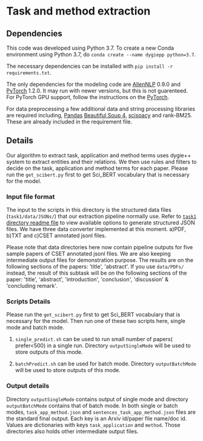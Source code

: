 # Task and method extraction

## Dependencies
This code was developed using Python 3.7. To create a new Conda environment using Python 3.7, do `conda create --name dygiepp python=3.7`.

The necessary dependencies can be installed with `pip install -r requirements.txt`.

The only dependencies for the modeling code are [AllenNLP](https://allennlp.org/) 0.9.0 and [PyTorch](https://pytorch.org/) 1.2.0. It may run with newer versions, but this is not guarenteed. For PyTorch GPU support, follow the instructions on the [PyTorch](https://pytorch.org/).

For data preprocessing a few additional data and string processing libraries are required including, [Pandas](https://pandas.pydata.org) [Beautiful Soup 4](https://www.crummy.com/software/BeautifulSoup/bs4/doc/), [scispacy](scispacy) and rank-BM25. These are already included in the requirement file.


## Details
Our algorithm to extract task, application and method terms uses dygie++ system to extract entities and their relations. We then use rules and filters to decide on the task, application and method terms for each paper. Please run the `get_scibert.py` first to get Sci_BERT vocabulary that is necessary for the model.

<!-- - [ ] We are using the SciERC_lightweight model in dygiee++ system for running dygie++ on our data. The model file is already placed in the directory named `pretrained`.  -->

### Input file format
The input to the scripts in this directory is the structured data files (`task1/data/JSONs/`) that our extraction pipeline normally use. Refer to [`task1` directory readme file](https://github.com/DiscoveryAnalyticsCenter/csetproject/tree/master/task1) to view available options to generate structured JSON files. We have three data converter implemented at this moment. a)PDF, b)TXT and c)CSET annotated jsonl files.

Please note that data directories here now contain pipeline outputs for five sample papers of CSET annotated jsonl files. We are also keeping intermediate output files for demonstration purpose. The results are on the following sections of the papers: 'title', 'abstract'. If you use `data/PDFs/` instead, the result of this subtask will be on the following sections of the paper: 'title', 'abstract', 'introduction', 'conclusion', 'discussion' & 'concluding remark'.

### Scripts Details
Please run the `get_scibert.py` first to get Sci_BERT vocabulary that is necessary for the model. Then run one of these two scripts here, single mode and batch mode. 

1. `single_predict.sh` can be used to run small number of papers( prefer<500) in a single run. Directory `outputSingleMode` will be used to store outputs of this mode.

2. `batchPredict.sh` can be used for batch mode. Directory `outputBatchMode` will be used to store outputs of this mode.


### Output details
Directory `outputSingleMode` contains output of single mode and directory `outputBatchMode` contains that of batch mode. In both single or batch modes, `task_app_method.json` and `sentences_task_app_method.json` files are the standard final output. Each key is an Arxiv id/paper file name/doc id. Values are dictionaries with keys `task_application` and `method`. Those directories also holds other intermediate output files. 
